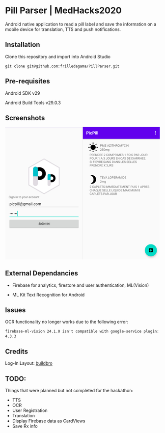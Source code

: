 # Pill Parser | MedHacks2020

Android native application to read a pill label and save the information on a mobile device for translation, TTS and push notifications.

## Installation

Clone this repository and import into Android Studio

```
git clone git@github.com:frilledagama/PillParser.git
```

## Pre-requisites

Android SDK v29

Android Build Tools v29.0.3

## Screenshots

![Image View](./img/readme_image.png?raw=true)

## External Dependancies
- Firebase for analytics, firestore and user authentication, ML(Vision)

- ML Kit Text Recognition for Android

## Issues

OCR functionality no longer works due to the following error:

```
firebase-ml-vision 24.1.0 isn't compatible with google-service plugin: 4.3.3
```

## Credits

Log-In Layout: [buildbro](https://gist.github.com/buildbro)

## TODO:

 Things that were planned but not completed for the hackathon:
 - TTS
 - OCR 
 - User Registration
 - Translation
 - Display Firebase data as CardViews
 - Save Rx info

